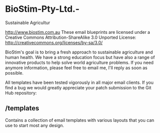 BioStim-Pty-Ltd.-
=================

Sustainable Agricultur

http://www.biostim.com.au
These email blueprints are licensed under a Creative Commons Attribution-ShareAlike 3.0 Unported License: http://creativecommons.org/licenses/by-sa/3.0/


BioStim's goal is to bring a fresh approach to sustainable agriculture and human health. We have a strong education focus but have also a range of innovative products to help solve world agriculture problems.
If you need anymore information, please feel free to email me, I'll reply as soon as possible.

All templates have been tested vigorously in all major email clients. If you find a bug
we would greatly appreciate your patch submission to the Git Hub repository: 



/templates
---
Contains a collection of email templates with various layouts that you can use to start
most any design. 
